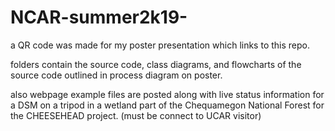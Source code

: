 # NCAR-summer2k19-
a QR code was made for my poster presentation which links to this repo. 

folders contain the source code, class diagrams, and flowcharts of the source code outlined in process diagram on poster. 

also webpage example files are posted along with live status information for a DSM on a tripod in a wetland part of the Chequamegon National Forest for the CHEESEHEAD project. (must be connect to UCAR visitor)
